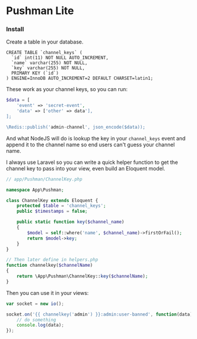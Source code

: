 # Pushman Lite

### Install
Create a table in your database.

    CREATE TABLE `channel_keys` (
      `id` int(11) NOT NULL AUTO_INCREMENT,
      `name` varchar(255) NOT NULL,
      `key` varchar(255) NOT NULL,
      PRIMARY KEY (`id`)
    ) ENGINE=InnoDB AUTO_INCREMENT=2 DEFAULT CHARSET=latin1;

These work as your channel keys, so you can run:

```php
$data = [
    'event' => 'secret-event',
    'data' => ['other' => data'],
];

\Redis::publish('admin-channel', json_encode($data));
```

And what NodeJS will do is lookup the key in your `channel_keys` event and append it to the channel name so end users can't guess your channel name.

I always use Laravel so you can write a quick helper function to get the channel key to pass into your view, even build an Eloquent model.

```php
// app/Pushman/ChannelKey.php

namespace App\Pushman;

class ChannelKey extends Eloquent {
    protected $table = 'channel_keys';
    public $timestamps = false;

    public static function key($channel_name) 
    {
        $model = self::where('name', $channel_name)->firstOrFail();
        return $model->key;
    }
}

// Then later define in helpers.php
function channelkey($channelName)
{
    return \App\Pushman\ChannelKey::key($channelName);
}
```

Then you can use it in your views:

```js
var socket = new io();

socket.on('{{ channelkey('admin') }}:admin:user-banned', function(data) {
    // do something
    console.log(data);
});
```
